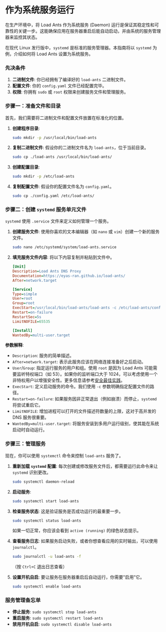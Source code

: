 # 作为系统服务运行

在生产环境中，将 Load Ants 作为系统服务 (Daemon) 运行是保证其稳定性和可靠性的关键一步。这能确保应用在服务器重启后能自动启动，并由系统的服务管理器来监控其状态。

在现代 Linux 发行版中，`systemd` 是标准的服务管理器。本指南将以 `systemd` 为例，介绍如何将 Load Ants 设置为系统服务。

### 先决条件

1.  **二进制文件**: 你已经拥有了编译好的 `load-ants` 二进制文件。
2.  **配置文件**: 你的 `config.yaml` 文件已经配置完毕。
3.  **权限**: 你拥有 `sudo` 或 `root` 权限来创建服务文件和管理服务。

### 步骤一：准备文件和目录

首先，我们需要将二进制文件和配置文件放置在标准化的位置。

1.  **创建程序目录**:

    ```bash
    sudo mkdir -p /usr/local/bin/load-ants
    ```

2.  **复制二进制文件**:
    假设你的二进制文件名为 `load-ants`，位于当前目录。

    ```bash
    sudo cp ./load-ants /usr/local/bin/load-ants/
    ```

3.  **创建配置目录**:

    ```bash
    sudo mkdir -p /etc/load-ants
    ```

4.  **复制配置文件**:
    假设你的配置文件名为 `config.yaml`。
    ```bash
    sudo cp ./config.yaml /etc/load-ants/
    ```

### 步骤二：创建 `systemd` 服务单元文件

`systemd` 使用 `.service` 文件来定义如何管理一个服务。

1.  **创建服务文件**:
    使用你喜欢的文本编辑器（如 `nano` 或 `vim`）创建一个新的服务文件。

    ```bash
    sudo nano /etc/systemd/system/load-ants.service
    ```

2.  **填充服务文件内容**:
    将以下内容复制并粘贴到文件中。

    ```ini
    [Unit]
    Description=Load Ants DNS Proxy
    Documentation=https://eyas-ran.github.io/load-ants/
    After=network.target

    [Service]
    Type=simple
    User=root
    Group=root
    ExecStart=/usr/local/bin/load-ants/load-ants -c /etc/load-ants/config.yaml
    Restart=on-failure
    RestartSec=5s
    LimitNOFILE=65535

    [Install]
    WantedBy=multi-user.target
    ```

**参数解释**:

-   `Description`: 服务的简单描述。
-   `After=network.target`: 表示此服务应该在网络连接准备好之后启动。
-   `User`/`Group`: 指定运行服务的用户和组。使用 `root` 是因为 Load Ants 可能需要监听特权端口（如 53）。如果你的监听端口大于 1024，可以考虑使用一个非特权用户以增强安全性。更多信息请参考[安全最佳实践](./security.md)。
-   `ExecStart`: 定义启动服务的命令。我们使用 `-c` 参数明确指定配置文件的路径。
-   `Restart=on-failure`: 如果服务因非正常退出（例如崩溃）而停止，`systemd` 将尝试重启它。
-   `LimitNOFILE`: 增加进程可以打开的文件描述符数量的上限，这对于高并发的 DNS 服务很重要。
-   `WantedBy=multi-user.target`: 将服务安装到多用户运行级别，使其能在系统启动时自动运行。

### 步骤三：管理服务

现在，你可以使用 `systemctl` 命令来控制 `load-ants` 服务了。

1.  **重新加载 `systemd` 配置**:
    每次创建或修改服务文件后，都需要运行此命令来让 `systemd` 识别更改。

    ```bash
    sudo systemctl daemon-reload
    ```

2.  **启动服务**:

    ```bash
    sudo systemctl start load-ants
    ```

3.  **检查服务状态**:
    这是验证服务是否成功运行的最重要一步。

    ```bash
    sudo systemctl status load-ants
    ```

    如果一切正常，你应该会看到 `active (running)` 的绿色状态提示。

4.  **查看服务日志**:
    如果服务启动失败，或者你想查看应用的实时输出，可以使用 `journalctl`。

    ```bash
    sudo journalctl -u load-ants -f
    ```

    （按 `Ctrl+C` 退出日志查看）

5.  **设置开机自启**:
    要让服务在服务器重启后自动运行，你需要"启用"它。
    ```bash
    sudo systemctl enable load-ants
    ```

### 服务管理备忘单

-   **停止服务**: `sudo systemctl stop load-ants`
-   **重启服务**: `sudo systemctl restart load-ants`
-   **禁用开机自启**: `sudo systemctl disable load-ants`
